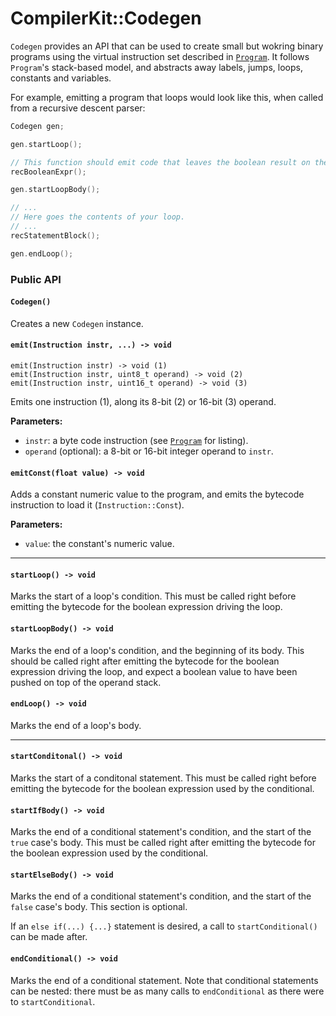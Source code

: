 # CompilerKit::Codegen

`Codegen` provides an API that can be used to create small but wokring binary programs using
the virtual instruction set described in [`Program`](program.html). It follows `Program`'s
stack-based model, and abstracts away labels, jumps, loops, constants and variables.

For example, emitting a program that loops would look like this, when called from a recursive
descent parser:

```c++
Codegen gen;

gen.startLoop();

// This function should emit code that leaves the boolean result on the stack.
recBooleanExpr();

gen.startLoopBody();

// ...
// Here goes the contents of your loop.
// ...
recStatementBlock();

gen.endLoop();
```


### Public API

#### `Codegen()`

Creates a new `Codegen` instance.

#### `emit(Instruction instr, ...) -> void`

```
emit(Instruction instr) -> void (1)
emit(Instruction instr, uint8_t operand) -> void (2)
emit(Instruction instr, uint16_t operand) -> void (3)
```

Emits one instruction (1), along its 8-bit (2) or 16-bit (3) operand.

**Parameters:**

- `instr`: a byte code instruction (see [`Program`](program.html) for listing).
- `operand` (optional): a 8-bit or 16-bit integer operand to `instr`.

#### `emitConst(float value) -> void`

Adds a constant numeric value to the program, and emits the bytecode instruction to load it
(`Instruction::Const`).

**Parameters:**

- `value`: the constant's numeric value.

***

#### `startLoop() -> void`

Marks the start of a loop's condition. This must be called right before emitting the bytecode for
the boolean expression driving the loop.

#### `startLoopBody() -> void`

Marks the end of a loop's condition, and the beginning of its body. This should be called right
after emitting the bytecode for the boolean expression driving the loop, and expect a boolean
value to have been pushed on top of the operand stack.

#### `endLoop() -> void`

Marks the end of a loop's body.

***

#### `startConditonal() -> void`

Marks the start of a conditonal statement. This must be called right before emitting the bytecode
for the boolean expression used by the conditional.

#### `startIfBody() -> void`

Marks the end of a conditional statement's condition, and the start of the `true` case's body. This
must be called right after emitting the bytecode for the boolean expression used by the
conditional.

#### `startElseBody() -> void`

Marks the end of a conditional statement's condition, and the start of the `false` case's body. This
section is optional.

If an `else if(...) {...}` statement is desired, a call to `startConditional()` can be made after.

#### `endConditional() -> void`

Marks the end of a conditional statement. Note that conditional statements can be nested: there must
be as many calls to `endConditional` as there were to `startConditional`.


